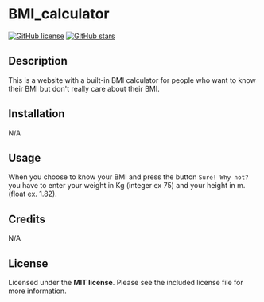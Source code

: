 # BMI_calculator

<a href="https://github.com/berta-rf/BMI_calculator/blob/main/LICENSE"><img alt="GitHub license" src="https://img.shields.io/github/license/berta-rf/BMI_calculator"></a> <a href="https://github.com/berta-rf/BMI_calculator/stargazers"><img alt="GitHub stars" src="https://img.shields.io/github/stars/berta-rf/BMI_calculator"></a>


## Description

This is a website with a built-in BMI calculator for people who want to know their BMI but don't really care about their BMI.

## Installation

N/A

## Usage

When you choose to know your BMI and press the button `Sure! Why not?` you have to enter your weight in Kg (integer ex 75) and your height in m. (float ex. 1.82).

## Credits

N/A

## License

Licensed under the **MIT license**. Please see the included license file for more information.


